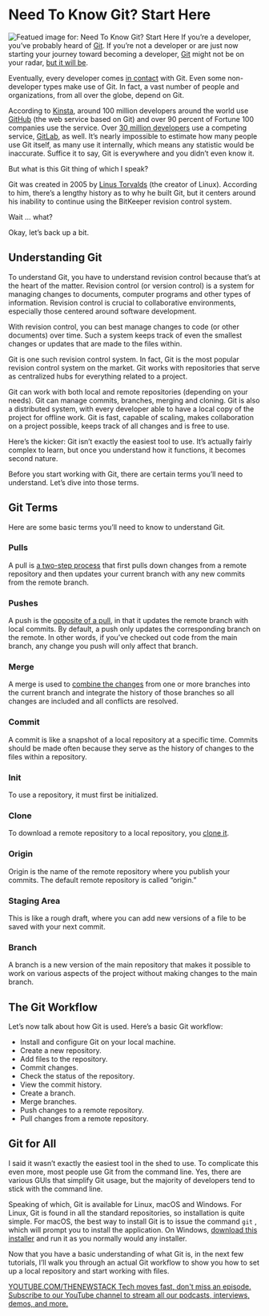 # Need To Know Git? Start Here
![Featued image for: Need To Know Git? Start Here](https://cdn.thenewstack.io/media/2024/08/9dcdffe9-git-1024x683.png)
If you’re a developer, you’ve probably heard of [Git](https://git-scm.com/). If you’re not a developer or are just now starting your journey toward becoming a developer, [Git](https://thenewstack.io/developers-want-pragmatic-gitops-and-better-cd-tools/) might not be on your radar, [but it will be](https://thenewstack.io/beyond-code-control-git-for-everything/).

Eventually, every developer comes [in contact](https://thenewstack.io/git-is-15-years-old-what-now/) with Git. Even some non-developer types make use of Git. In fact, a vast number of people and organizations, from all over the globe, depend on Git.

According to [Kinsta](https://kinsta.com/blog/github-statistics/), around 100 million developers around the world use [GitHub](https://thenewstack.io/github-models-review-of-microsofts-new-ai-engineer-platform/) (the web service based on Git) and over 90 percent of Fortune 100 companies use the service. Over [30 million developers](https://ir.gitlab.com/) use a competing service, [GitLab](https://about.gitlab.com/?utm_content=inline+mention), as well. It’s nearly impossible to estimate how many people use Git itself, as many use it internally, which means any statistic would be inaccurate. Suffice it to say, Git is everywhere and you didn’t even know it.

But what is this Git thing of which I speak?

Git was created in 2005 by [Linus Torvalds](https://thenewstack.io/linus-torvalds-on-security-ai-open-source-and-trust/) (the creator of Linux). According to him, there’s a lengthy history as to why he built Git, but it centers around his inability to continue using the BitKeeper revision control system.

Wait … what?

Okay, let’s back up a bit.

## Understanding Git
To understand Git, you have to understand revision control because that’s at the heart of the matter. Revision control (or version control) is a system for managing changes to documents, computer programs and other types of information. Revision control is crucial to collaborative environments, especially those centered around software development.

With revision control, you can best manage changes to code (or other documents) over time. Such a system keeps track of even the smallest changes or updates that are made to the files within.

Git is one such revision control system. In fact, Git is the most popular revision control system on the market. Git works with repositories that serve as centralized hubs for everything related to a project.

Git can work with both local and remote repositories (depending on your needs). Git can manage commits, branches, merging and cloning. Git is also a distributed system, with every developer able to have a local copy of the project for offline work. Git is fast, capable of scaling, makes collaboration on a project possible, keeps track of all changes and is free to use.

Here’s the kicker: Git isn’t exactly the easiest tool to use. It’s actually fairly complex to learn, but once you understand how it functions, it becomes second nature.

Before you start working with Git, there are certain terms you’ll need to understand. Let’s dive into those terms.

## Git Terms
Here are some basic terms you’ll need to know to understand Git.

### Pulls
A pull is [a two-step process](https://thenewstack.io/getting-legit-with-git-and-github-your-first-pull-request/) that first pulls down changes from a remote repository and then updates your current branch with any new commits from the remote branch.

### Pushes
A push is the [opposite of a pull](https://thenewstack.io/push-vs-pull-in-gitops-is-there-really-a-difference/), in that it updates the remote branch with local commits. By default, a push only updates the corresponding branch on the remote. In other words, if you’ve checked out code from the main branch, any change you push will only affect that branch.

### Merge
A merge is used to [combine the changes](https://thenewstack.io/dont-mess-with-the-master-working-with-branches-in-git-and-github/) from one or more branches into the current branch and integrate the history of those branches so all changes are included and all conflicts are resolved.

### Commit
A commit is like a snapshot of a local repository at a specific time. Commits should be made often because they serve as the history of changes to the files within a repository.

### Init
To use a repository, it must first be initialized.

### Clone
To download a remote repository to a local repository, you [clone it](https://thenewstack.io/development-git-clone-a-project/).

### Origin
Origin is the name of the remote repository where you publish your commits. The default remote repository is called “origin.”

### Staging Area
This is like a rough draft, where you can add new versions of a file to be saved with your next commit.

### Branch
A branch is a new version of the main repository that makes it possible to work on various aspects of the project without making changes to the main branch.

## The Git Workflow
Let’s now talk about how Git is used. Here’s a basic Git workflow:

- Install and configure Git on your local machine.
- Create a new repository.
- Add files to the repository.
- Commit changes.
- Check the status of the repository.
- View the commit history.
- Create a branch.
- Merge branches.
- Push changes to a remote repository.
- Pull changes from a remote repository.
## Git for All
I said it wasn’t exactly the easiest tool in the shed to use. To complicate this even more, most people use Git from the command line. Yes, there are various GUIs that simplify Git usage, but the majority of developers tend to stick with the command line.

Speaking of which, Git is available for Linux, macOS and Windows. For Linux, Git is found in all the standard repositories, so installation is quite simple. For macOS, the best way to install Git is to issue the command `git`
, which will prompt you to install the application. On Windows, [download this installer](https://git-scm.com/download/win) and run it as you normally would any installer.

Now that you have a basic understanding of what Git is, in the next few tutorials, I’ll walk you through an actual Git workflow to show you how to set up a local repository and start working with files.

[
YOUTUBE.COM/THENEWSTACK
Tech moves fast, don't miss an episode. Subscribe to our YouTube
channel to stream all our podcasts, interviews, demos, and more.
](https://youtube.com/thenewstack?sub_confirmation=1)